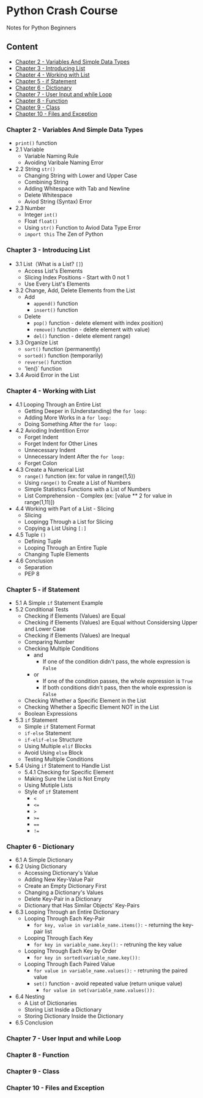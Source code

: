 Python Crash Course
===========================
Notes for Python Beginners

## Content
* [Chapter 2 - Variables And Simple Data Types](#Chapter-2---Variables-And-Simple-Data-Types) 
* [Chapter 3 - Introducing List](#Chapter-3---Introducing-List) 
* [Chapter 4 - Working with List](#Chapter-4---Working-with-List) 
* [Chapter 5 - if Statement](#Chapter-5---if-Statement)
* [Chapter 6 - Dictionary](#Chapter-6---Dictionary)
* [Chapter 7 - User Input and while Loop](#Chapter-7---User-Input-and-while-Loop)
* [Chapter 8 - Function](#Chapter-8---Function)
* [Chapter 9 - Class](#Chapter-9---Class)
* [Chapter 10 - Files and Exception](#Chapter-10---Files-and-Exception)

### Chapter 2 - Variables And Simple Data Types
* `print()` function
* 2.1 Variable
    * Variable Naming Rule
    * Avoiding Varibale Naming Error
* 2.2 String `str()`
    * Changing String with Lower and Upper Case
    * Combining String
    * Adding Whitespace with Tab and Newline
    * Delete Whitespace
    * Aviod String (Syntax) Error
* 2.3 Number
    * Integer `int()`
    * Float `float()`
    * Using `str()` Function to Aviod Data Type Error
    * `import this` The Zen of Python

### Chapter 3 - Introducing List
* 3.1 List（What is a List? `[]`) 
    * Access List's Elements
    * Slicing Index Positions - Start with 0 not 1
    * Use Every List's Elements
* 3.2 Change, Add, Delete Elements from the List
    * Add
        * `append()` function
        * `insert()` function
    * Delete
        * `pop()` function - delete element with index position)
        * `remove()` function - delete element with value)
        * `del()` function - delete element range)
* 3.3 Organize List
    * `sort()` function (permanently)
    * `sorted()` function (temporarily)
    * `reverse()` function 
    * 'len()` function
* 3.4 Avoid Error in the List


### Chapter 4 - Working with List
* 4.1 Looping Through an Entire List
    * Getting Deeper in (Understanding) the `for loop:`
    * Adding More Works in a `for loop:`
    * Doing Something After the `for loop:`
* 4.2 Avioding Indentition Error
    * Forget Indent
    * Forget Indent for Other Lines
    * Unnecessary Indent
    * Unnecessary Indent After the `for loop:`
    * Forget Colon
* 4.3 Create a Numerical List  
    * `range()` function (ex: for value in range(1,5))
    * Using `range()` to Create a List of Numbers
    * Simple Statistics Functions with a List of Numbers
    * List Comprehension - Complex (ex: [value ** 2 for value in range(1,11)])
* 4.4 Working with Part of a List - Slicing
    * Slicing 
    * Loopingg Through a List for Slicing
    * Copying a List Using `[:]`
* 4.5 Tuple `()`
    * Defining Tuple
    * Looping Through an Entire Tuple
    * Changing Tuple Elements
* 4.6 Conclusion
    * Separation
    * PEP 8
    
### Chapter 5 - if Statement
* 5.1 A Simple `if` Statement Example
* 5.2 Conditional Tests
    * Checking if Elements (Values) are Equal
    * Checking if Elements (Values) are Equal without Considersing Upper and Lower Case
    * Checking if Elements (Values) are Inequal
    * Comparing Number
    * Checking Multiple Conditions 
        * and 
            * If one of the condition didn't pass, the whole expression is `False`
        * or 
            * If one of the condition passes, the whole expression is `True`
            * If both conditions didn't pass, then the whole expression is `False`
    * Checking Whether a Specific Element in the List
    * Checking Whether a Specific Element NOT in the List
    * Boolean Expressions
* 5.3 `if` Statement
    * Simple `if` Statement Format 
    * `if-else` Statement
    * `if-elif-else` Structure
    * Using Multiple `elif` Blocks
    * Avoid Using `else` Block 
    * Testing Multiple Conditions
* 5.4 Using `if` Statement to Handle List
    * 5.4.1 Checking for Specific Element
    * Making Sure the List is Not Empty
    * Using Mutiple Lists
    * Style of `if` Statement 
       * `<`
       * `<=`
       * `>`
       * `>=`
       * `==`
       * `!=`
### Chapter 6 - Dictionary 
* 6.1 A Simple Dictionary
* 6.2 Using Dictionary
    * Accessing Dictionary's Value
    * Adding New Key-Value Pair
    * Create an Empty Dictionary First
    * Changing a Dictionary's Values
    * Delete Key-Pair in a Dictionary
    * Dictionary that Has Similar Objects' Key-Pairs
* 6.3 Looping Through an Entire Dictionary
    * Looping Through Each Key-Pair
        * `for key, value in variable_name.items():` - returning the key-pair list
    * Looping Through Each Key
        * `for key in variable_name.key():` - retruning the key value
    * Looping Through Each Key by Order
        *  `for key in sorted(variable_name.key()):`
    * Looping Through Each Paired Value
        * `for value in variable_name.values():` - retruning the paired value
        * `set()` function - avoid repeated value (return unique value)
            * `for value in set(variable_name.values()):`
* 6.4 Nesting 
    * A List of Dictionaries
    * Storing List Inside a Dictionary
    * Storing Dictionary Inside the Dictionary
* 6.5 Conclusion
### Chapter 7 - User Input and while Loop
### Chapter 8 - Function
### Chapter 9 - Class
### Chapter 10 - Files and Exception
